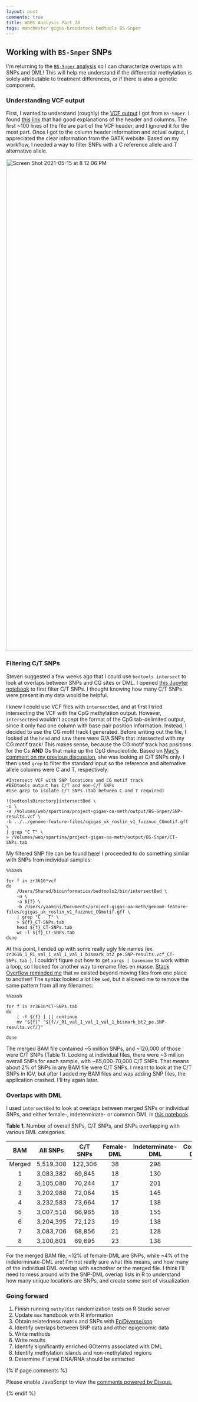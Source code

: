 ```yaml
---
layout: post
comments: true
title: WGBS Analysis Part 28
tags: manchester gigas-broodstock bedtools BS-Snper
---
```


## Working with `BS-Snper` SNPs

I'm returning to the [`BS-Snper` analysis](https://yaaminiv.github.io/WGBS-Analysis-Part17/) so I can characterize overlaps with SNPs and DML! This will help me understand if the differential methylation is solely attributable to treatment differences, or if there is also a genetic component.

### Understanding VCF output

First, I wanted to understand (roughly) the [VCF output](https://gannet.fish.washington.edu/spartina/project-gigas-oa-meth/output/BS-Snper/) I got from `BS-Snper`. I found [this link](https://gatk.broadinstitute.org/hc/en-us/articles/360035531692-VCF-Variant-Call-Format) that had good explanations of the header and columns. The first ~100 lines of the file are part of the VCF header, and I ignored it for the most part. Once I got to the column header information and actual output, I appreciated the clear information from the GATK website. Based on my workflow, I needed a way to filter SNPs with a C reference allele and T alternative allele.

<img width="1331" alt="Screen Shot 2021-05-15 at 8 12 06 PM" src="https://user-images.githubusercontent.com/22335838/118384332-196c3b00-b5ba-11eb-81cd-e9797bbfee80.png">

### Filtering C/T SNPs

Steven suggested a few weeks ago that I could use `bedtools intersect` to look at overlaps between SNPs and CG sites or DML. I opened [this Jupyter notebook](https://github.com/RobertsLab/project-gigas-oa-meth/blob/master/code/07-BS-SNPer.ipynb) to first filter C/T SNPs. I thought knowing how many C/T SNPs were present in my data would be helpful.

I knew I could use VCF files with `intersectBed`, and at first I tried intersecting the VCF with the CpG methylation output. However, `intersectBed` wouldn't accept the format of the CpG tab-delimited output, since it only had one column with base pair position information. Instead, I decided to use the CG motif track I generated. Before writing out the file, I looked at the `head` and saw there were G/A SNPs that intersected with my CG motif track! This makes sense, because the CG motif track has positions for the Cs **AND** Gs that make up the CpG dinucleotide. Based on [Mac's comment on my previous discussion](https://github.com/RobertsLab/resources/discussions/1151#discussioncomment-494935), she was looking at C/T SNPs only. I then used `grep` to filter the standard input so the reference and alternative allele columns were C and T, respectively:

```
#Intersect VCF with SNP locations and CG motif track
#BEDtools output has C/T and non-C/T SNPs
#Use grep to isolate C/T SNPs (tab between C and T required)

!{bedtoolsDirectory}intersectBed \
-u \
-a /Volumes/web/spartina/project-gigas-oa-meth/output/BS-Snper/SNP-results.vcf \
-b ../../genome-feature-files/cgigas_uk_roslin_v1_fuzznuc_CGmotif.gff \
| grep "C T" \
> /Volumes/web/spartina/project-gigas-oa-meth/output/BS-Snper/CT-SNPs.tab
```

My filtered SNP file can be found [here]()! I proceeded to do something similar with SNPs from individual samples:

```
%%bash

for f in zr3616*vcf
do
    /Users/Shared/bioinformatics/bedtools2/bin/intersectBed \
    -u \
    -a ${f} \
    -b /Users/yaamini/Documents/project-gigas-oa-meth/genome-feature-files/cgigas_uk_roslin_v1_fuzznuc_CGmotif.gff \
    | grep "C	T" \
    > ${f}_CT-SNPs.tab
    head ${f}_CT-SNPs.tab
    wc -l ${f}_CT-SNPs.tab
done
```

At this point, I ended up with some really ugly file names (ex. `zr3616_1_R1_val_1_val_1_val_1_bismark_bt2_pe.SNP-results.vcf_CT-SNPs.tab
`). I couldn't figure out how to get `xargs | basename` to work within a loop, so I looked for another way to rename files en masse. [Stack Overflow reminded me](https://stackoverflow.com/questions/12174947/removing-part-of-a-filename-for-multiple-files-on-linux) that `mv` existed beyond moving files from one place to another! The syntax looked a lot like `sed`, but it allowed me to remove the same pattern from all my filenames:

```
%%bash

for f in zr3616*CT-SNPs.tab
do
    [ -f ${f} ] || continue
    mv "${f}" "${f//_R1_val_1_val_1_val_1_bismark_bt2_pe.SNP-results.vcf/}"

done
```

The merged BAM file contained ~5 million SNPs, and ~120,000 of those were C/T SNPs (Table 1). Looking at individual files, there were ~3 million overall SNPs for each sample, with ~65,000-70,000 C/T SNPs. That means about 2% of SNPs in any BAM file were C/T SNPs. I meant to look at the C/T SNPs in IGV, but after I added my BAM files and was adding SNP files, the application crashed. I'll try again later.

### Overlaps with DML

I used `intersectBed` to look at overlaps between merged SNPs or individual SNPs, and either female-, indeterminate- or common DML in [this notebook](github.com/RobertsLab/project-gigas-oa-meth/blob/master/code/10-Genomic-Location-of-DML.ipynb).

**Table 1**. Number of overall SNPs, C/T SNPs, and SNPs overlapping with various DML categories.

| **BAM** | **All SNPs** | **C/T SNPs** | **Female-DML** | **Indeterminate-DML** | **Common DML** |
|:-------:|:------------:|:------------:|:--------------:|:---------------------:|:--------------:|
|  Merged |   5,519,308  |    122,306   |       38       |          298          |        0       |
|    1    |   3,083,382  |    69,845    |       18       |          130          |        0       |
|    2    |   3,105,080  |    70,244    |       17       |          201          |        0       |
|    3    |   3,202,988  |    72,064    |       15       |          145          |        0       |
|    4    |   3,232,583  |    73,664    |       17       |          138          |        0       |
|    5    |   3,007,518  |    66,965    |       18       |          155          |        0       |
|    6    |   3,204,395  |    72,123    |       19       |          138          |        0       |
|    7    |   3,083,706  |    68,856    |       21       |          128          |        0       |
|    8    |   3,100,801  |    69,695    |       23       |          138          |        0       |

For the merged BAM file, ~12% of female-DML are SNPs, while ~4% of the indeterminate-DML are! I'm not really sure what this means, and how many of the individual DML overlap with eachother or the merged file. I think I'll need to mess around with the SNP-DML overlap lists in R to understand how many unique locations are SNPs, and create some sort of visualization. 

### Going forward

1. Finish running `methylKit` randomization tests on R Studio server
2. Update `mox` handbook with R information
2. Obtain relatedness matrix and SNPs with [EpiDiverse/snp](https://github.com/EpiDiverse/snp)
5. Identify overlaps between SNP data and other epigenomic data
2. Write methods
3. Write results
6. Identify significantly enriched GOterms associated with DML
7. Identify methylation islands and non-methylated regions
3. Determine if larval DNA/RNA should be extracted

{% if page.comments %}

<div id="disqus_thread"></div>
<script>

/**
*  RECOMMENDED CONFIGURATION VARIABLES: EDIT AND UNCOMMENT THE SECTION BELOW TO INSERT DYNAMIC VALUES FROM YOUR PLATFORM OR CMS.
*  LEARN WHY DEFINING THESE VARIABLES IS IMPORTANT: https://disqus.com/admin/universalcode/#configuration-variables*/
/*
var disqus_config = function () {
this.page.url = PAGE_URL;  // Replace PAGE_URL with your page's canonical URL variable
this.page.identifier = PAGE_IDENTIFIER; // Replace PAGE_IDENTIFIER with your page's unique identifier variable
};
*/
(function() { // DON'T EDIT BELOW THIS LINE
var d = document, s = d.createElement('script');
s.src = 'https://the-responsible-grad-student.disqus.com/embed.js';
s.setAttribute('data-timestamp', +new Date());
(d.head || d.body).appendChild(s);
})();
</script>
<noscript>Please enable JavaScript to view the <a href="https://disqus.com/?ref_noscript">comments powered by Disqus.</a></noscript>

{% endif %}

<script id="dsq-count-scr" src="//the-responsible-grad-student.disqus.com/count.js" async></script>
